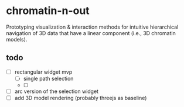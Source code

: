 # chromatin-n-out
Prototyping visualization & interaction methods for intuitive hierarchical navigation of 3D data that have a linear component (i.e., 3D chromatin models).

## todo
- [ ] rectangular widget mvp
    - [ ] single path selection
    - [ ]
- [ ] arc version of the selection widget
- [ ] add 3D model rendering (probably threejs as baseline)